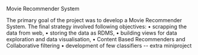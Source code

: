 Movie Recommender System

The primary goal of the project was to develop a Movie Recommender System. The final strategy involved following objectives:
•	scrapping the data from web,
•	storing the data as RDMS,
•	building views for data exploration and data visualisation,
•	Content Based Recommenders and Collaborative filtering
•	development of few classifiers -- extra miniproject 
